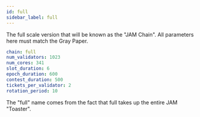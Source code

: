 ```yaml
---
id: full
sidebar_label: full
---
```


The full scale version that will be known as the "JAM Chain". All parameters here must match the Gray Paper.


```yaml
chain: full
num_validators: 1023
num_cores: 341
slot_duration: 6
epoch_duration: 600
contest_duration: 500
tickets_per_validator: 2
rotation_period: 10
```

The "full" name comes from the fact that full takes up the entire JAM "Toaster".
